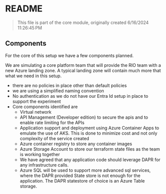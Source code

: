 # README

> This file is part of the core module, originally created 6/16/2024 11:26:45 PM

## Components

For the core of this setup we have a few components planned.

We are simulating a core platform team that will provide the RIO team with a new Azure landing zone. A typical landing zone will contain much more that what we need in this setup.

- there are no policies in place other than default policies
- we are using a simplified naming convention
- No authentication as we do not have our Entra Id setup in place to support the experiment
- Core components identified are
  - Virtual network
  - API Management (Developer edition) to secure the apis and to enable rate limiting for the APIs
  - Application support and deployment using Azure Container Apps to emulate the use of AKS. This is done to minimize cost  and not only complexity of the service created
  - Azure container registry to store any container images
  - Azure Storage Account to store our terraform state files as the team is working together
  - We have agreed that any application code should leverage DAPR for any infrastructure calls.
  - Azure SQL will be used to support more advanced sql services, where the DAPR provided State store is not enough for the application. The DAPR statestore of choice is an Azure Table storage.
